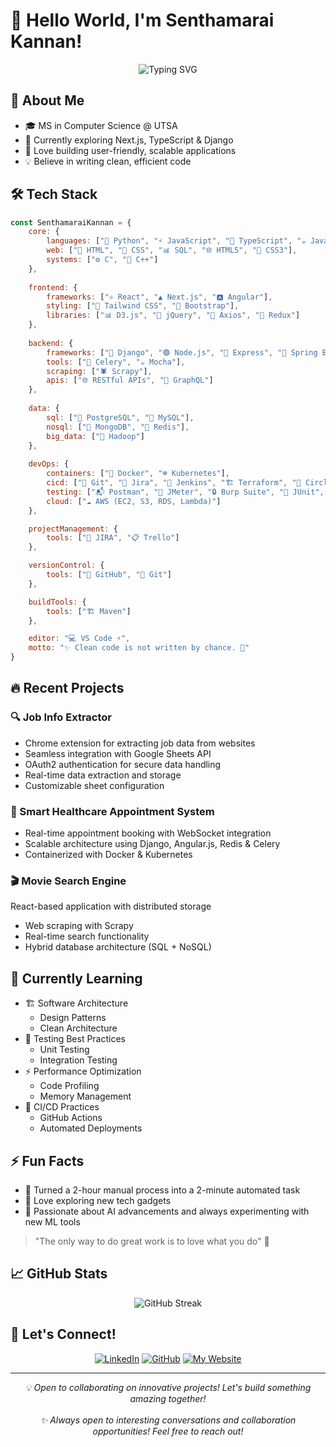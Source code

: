 # 👋 Hello World, I'm Senthamarai Kannan! 

<div align="center">
  <img src="https://readme-typing-svg.herokuapp.com?font=Fira+Code&width=435&lines=Full+Stack+Developer+%7C+Problem+Solver+%7C;Tech+Enthusiast+%7C+Always+Learning" alt="Typing SVG" />
</div>

## 🚀 About Me

- 🎓 MS in Computer Science @ UTSA
- 🌱 Currently exploring Next.js, TypeScript & Django
- 🎯 Love building user-friendly, scalable applications
- 💡 Believe in writing clean, efficient code

## 🛠️ Tech Stack 

```javascript
const SenthamaraiKannan = {
    core: {
        languages: ["🐍 Python", "⚡ JavaScript", "💪 TypeScript", "☕ Java", "📜 JavaScript (ES6+)"],
        web: ["📄 HTML", "🎨 CSS", "📊 SQL", "🌐 HTML5", "🎨 CSS3"],
        systems: ["⚙️ C", "🔌 C++"]
    },
    
    frontend: {
        frameworks: ["⚛️ React", "▲ Next.js", "🅰️ Angular"],
        styling: ["🌊 Tailwind CSS", "🎯 Bootstrap"],
        libraries: ["📊 D3.js", "🎯 jQuery", "🔄 Axios", "🔄 Redux"]
    },
    
    backend: {
        frameworks: ["🎯 Django", "🟢 Node.js", "🚂 Express", "🍃 Spring Boot"],
        tools: ["🥬 Celery", "☕ Mocha"],
        scraping: ["🕷️ Scrapy"],
        apis: ["🌐 RESTful APIs", "🔗 GraphQL"]
    },
    
    data: {
        sql: ["🐘 PostgreSQL", "🐬 MySQL"],
        nosql: ["🍃 MongoDB", "🔴 Redis"],
        big_data: ["🐘 Hadoop"]
    },
    
    devOps: {
        containers: ["🐳 Docker", "☸️ Kubernetes"],
        cicd: ["🌿 Git", "🎯 Jira", "🔄 Jenkins", "🏗️ Terraform", "🔄 CircleCI", "🔄 CI/CD"],
        testing: ["📬 Postman", "🔨 JMeter", "🔒 Burp Suite", "🧪 JUnit", "🃏 Mockito", "🃏 Jest", "🌐 Selenium", "🥒 Cucumber"],
        cloud: ["☁️ AWS (EC2, S3, RDS, Lambda)"]
    },

    projectManagement: {
        tools: ["🎯 JIRA", "📋 Trello"]
    },

    versionControl: {
        tools: ["🐙 GitHub", "🌿 Git"]
    },

    buildTools: {
        tools: ["🏗️ Maven"]
    },

    editor: "💻 VS Code ⚡",
    motto: "✨ Clean code is not written by chance. 🎯"
}
```


## 🔥 Recent Projects

### 🔍 Job Info Extractor
- Chrome extension for extracting job data from websites
- Seamless integration with Google Sheets API
- OAuth2 authentication for secure data handling
- Real-time data extraction and storage
- Customizable sheet configuration

### 🏥 Smart Healthcare Appointment System
- Real-time appointment booking with WebSocket integration
- Scalable architecture using Django, Angular.js, Redis & Celery
- Containerized with Docker & Kubernetes

### 🎬 Movie Search Engine
React-based application with distributed storage
- Web scraping with Scrapy
- Real-time search functionality
- Hybrid database architecture (SQL + NoSQL)
  

## 🌱 Currently Learning

- 🏗️ Software Architecture
  - Design Patterns
  - Clean Architecture
- 🧪 Testing Best Practices
  - Unit Testing
  - Integration Testing
- ⚡ Performance Optimization
  - Code Profiling
  - Memory Management
- 🔄 CI/CD Practices
  - GitHub Actions
  - Automated Deployments

## ⚡ Fun Facts
- 🌟 Turned a 2-hour manual process into a 2-minute automated task
- 🔧 Love exploring new tech gadgets
- 🤖 Passionate about AI advancements and always experimenting with new ML tools

> "The only way to do great work is to love what you do" 🚀

## 📈 GitHub Stats

<div align="center">
  <img src="https://github-readme-streak-stats.herokuapp.com/?user=SenthamaraiKannan-Dhanavel&theme=dark" alt="GitHub Streak"/>
</div>

## 🤝 Let's Connect!

<div align="center">
  
[![LinkedIn](https://img.shields.io/badge/LinkedIn-0077B5?style=for-the-badge&logo=linkedin&logoColor=white)](https://www.linkedin.com/in/senthamarai-kannan-dhanavel)
[![GitHub](https://img.shields.io/badge/GitHub-100000?style=for-the-badge&logo=github&logoColor=white)](https://github.com/SenthamaraiKannan-Dhanavel)
[![My Website](https://img.shields.io/badge/My%20Website-228B22?style=for-the-badge)](https://senthamaraikannan-dhanavel.github.io/)
  
</div>

---
<div align="center">
  <i>💡 Open to collaborating on innovative projects! Let's build something amazing together!</i>
  <br><br>
  <i>✨ Always open to interesting conversations and collaboration opportunities! Feel free to reach out!</i>
</div>
